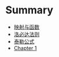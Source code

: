 # Summary

- [映射与函数](./映射与函数.md)
- [洛必达法则](./洛必达法则.md)
- [泰勒公式](./泰勒公式.md)
- [Chapter 1](./chapter_1.md)
